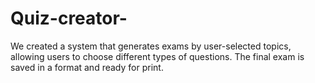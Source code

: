 # Quiz-creator-
We created a system that generates exams by user-selected topics, allowing users to choose different types of questions. 
The final exam is saved in a format and ready for print.

